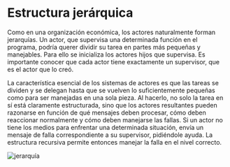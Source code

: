 # Estructura jerárquica

Como en una organización económica, los actores naturalmente forman jerarquías. Un actor, que supervisa una determinada función en el programa, podría querer dividir su tarea en partes más pequeñas y manejables. Para ello se inicializa los actores hijos que supervisa. Es importante conocer que cada actor tiene exactamente un supervisor, que es el actor que lo creó.

La característica esencial de los sistemas de actores es que las tareas se dividen y se delegan hasta que se vuelven lo suficientemente pequeñas como para ser manejadas en una sola pieza. Al hacerlo, no solo la tarea en sí está claramente estructurada, sino que los actores resultantes pueden razonarse en función de qué mensajes deben procesar, cómo deben reaccionar normalmente y cómo deben manejarse las fallas. Si un actor no tiene los medios para enfrentar una determinada situación, envía un mensaje de falla correspondiente a su supervisor, pidiéndole ayuda. La estructura recursiva permite entonces manejar la falla en el nivel correcto.

![jerarquía](https://getakka.net/images/ErrorKernel.png)
